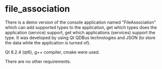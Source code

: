 # file_association
There is a demo version of the console application named "FileAssociation" which can add supported types to the application, get which types does the application (service) support, get which applications (services) support the type. It was developed by using Qt QDBus technologies and JSON (to store the data while the application is turned of).

Qt 6.2.4 (qt6), g++ compiler, cmake were used.

There are no other requirements.

